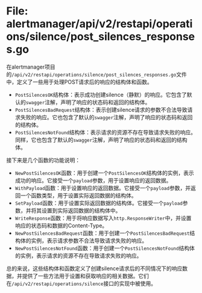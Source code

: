 # File: alertmanager/api/v2/restapi/operations/silence/post_silences_responses.go

在alertmanager项目的`/api/v2/restapi/operations/silence/post_silences_responses.go`文件中，定义了一些用于处理POST请求后的响应的结构体和函数。

- `PostSilencesOK`结构体：表示成功创建silence（静默）的响应。它包含了默认的`swagger`注解，声明了响应的状态码和返回的结构体。
- `PostSilencesBadRequest`结构体：表示创建silence请求的参数不合法导致请求失败的响应。它也包含了默认的`swagger`注解，声明了响应的状态码和返回的结构体。
- `PostSilencesNotFound`结构体：表示请求的资源不存在导致请求失败的响应。同样，它也包含了默认的`swagger`注解，声明了响应的状态码和返回的结构体。

接下来是几个函数的功能说明：
- `NewPostSilencesOK`函数：用于创建一个`PostSilencesOK`结构体的实例，表示成功的响应。它接受一个`payload`参数，用于设置响应的返回数据。
- `WithPayload`函数：用于设置响应的返回数据。它接受一个`payload`参数，并返回一个函数类型，用于设置实际返回数据的结构体。
- `SetPayload`函数：用于设置实际返回数据的结构体。它接受一个`payload`参数，并将其设置到实际返回数据的结构体中。
- `WriteResponse`函数：用于将响应数据写入`http.ResponseWriter`中，并设置响应的状态码和数据的Content-Type。
- `NewPostSilencesBadRequest`函数：用于创建一个`PostSilencesBadRequest`结构体的实例，表示请求参数不合法导致请求失败的响应。
- `NewPostSilencesNotFound`函数：用于创建一个`PostSilencesNotFound`结构体的实例，表示请求的资源不存在导致请求失败的响应。

总的来说，这些结构体和函数定义了创建silence请求后的不同情况下的响应数据，并提供了一些方法用于设置和获取响应的相关数据。它们在`/api/v2/restapi/operations/silence`接口的实现中被使用。


